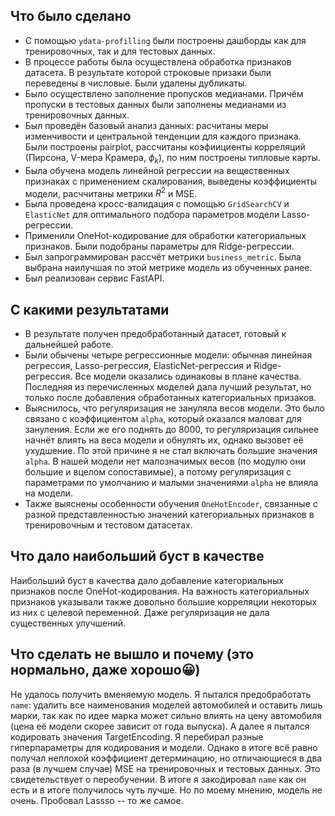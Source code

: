 ## Что было сделано
* С помощью `ydata-profilling` были построены дашборды как для тренировочных, так и для тестовых данных.
* В процессе работы была осуществлена обработка признаков датасета. В результате которой строковые призаки были переведены в числовые. Были удалены дубликаты.
* Было осуществлено заполнение пропусков медианами. Причём пропуски в тестовых данных были заполнены медианами из тренировочных данных.
* Был проведён базовый анализ данных: расчитаны меры изменчивости и центральной тенденции для каждого признака. Были построены pairplot, рассчитаны коэфиициенты корреляций (Пирсона, V-мера Крамера, $\phi_k$), по ним построены типловые карты.
* Была обучена модель линейной регрессии на вещественных признаках с применением скалирования, выведены коэффициенты модели, расччитаны метрики $R^2$ и MSE.
* Была проведена кросс-валидация с помощью `GridSearchCV` и `ElasticNet` для оптимального подбора параметров модели Lasso-регрессии.
* Применили OneHot-кодирование для обработки категориальных признаков. Были подобраны параметры для Ridge-регрессии.
* Был запрограммирован рассчёт метрики `business_metric`. Была выбрана наилучшая по этой метрике модель из обученных ранее.
* Был реализован сервис FastAPI.

## C какими результатами
* В результате получен предобработанный датасет, готовый к дальнейшей работе.
* Были обычены четыре регрессионные модели: обычная линейная регрессия, Lasso-регрессия, ElasticNet-регрессия и Ridge-регрессия. Все модели оказались одинаковы в плане качества. Последняя из перечисленных моделей дала лучший результат, но только после добавления обработанных категориальных призаков.
* Выяснилось, что регуляризация не зануляла весов модели. Это было связано с коэффициентом `alpha`, который оказался маловат для зануления. Если же его поднять до 8000, то регуляризация сильнее начнёт влиять на веса модели и обнулять их, однако вызовет её ухудшение. По этой причине я не стал включать большие значения `alpha`. В нашей модели нет малозначимых весов (по модулю они большие и вцелом сопоставимые), а потому регуляризация с параметрами по умолчанию и малыми значениями `alpha` не влияла на модели.
* Также выяснены особенности обучения `OneHotEncoder`, связанные с разной представленностью значений категориальных признаков в тренировочным и тестовом датасетах.

## Что дало наибольший буст в качестве
Наибольший буст в качества дало добавление категориальных признаков после OneHot-кодирования. На важность категориальных признаков указывали также довольно большие корреляции некоторых из них с целевой переменной. Даже регуляризация не дала существенных улучшений.

## Что сделать не вышло и почему (это нормально, даже хорошо😀)
Не удалось получить вменяемую модель. Я пытался предобработать `name`: удалить все наименования моделей автомобилей и оставить лишь марки, так как по идее марка может сильно влиять на цену автомобиля (цена её модели скорее зависит от года выпуска). А далее я пытался кодировать значения TargetEncoding. Я перебирал разные гиперпараметры для кодирования и модели. Однако в итоге всё равно получал неплохой коэффициент детерминацию, но отличающиеся в два раза (в лучшем случае) MSE на тренировочных и тестовых данных. Это свидетельствует о переобучении. В итоге я закодировал `name` как он есть и в итоге получилось чуть лучше. Но по моему мнению, модель не очень. Пробовал Lassso -- то же самое.
